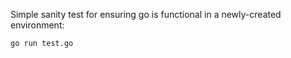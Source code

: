Simple sanity test for ensuring go is functional in a newly-created environment:

```
go run test.go
```
